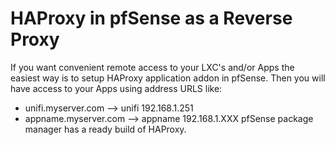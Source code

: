 # HAProxy in pfSense as a Reverse Proxy
If you want convenient remote access to your LXC's and/or Apps the easiest way is to setup HAProxy application addon in pfSense. Then you will have access to your Apps using address URLS like:
*  unifi.myserver.com --> unifi 192.168.1.251
* appname.myserver.com --> appname 192.168.1.XXX
pfSense package manager has a ready build of HAProxy.




